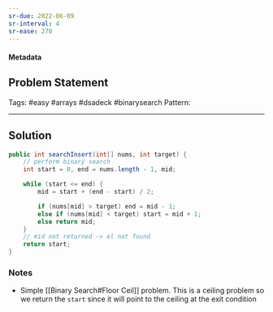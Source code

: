 ```yaml
---
sr-due: 2022-06-09
sr-interval: 4
sr-ease: 270
---
```


#### Metadata
	
## Problem Statement


Tags:  #easy #arrays #dsadeck #binarysearch 
Pattern: 

---

## Solution
``` java
public int searchInsert(int[] nums, int target) {
	// perform binary search
	int start = 0, end = nums.length - 1, mid;

	while (start <= end) {
		mid = start + (end - start) / 2;

		if (nums[mid] > target) end = mid - 1;
		else if (nums[mid] < target) start = mid + 1;
		else return mid;
	}
	// mid not returned -> el not found
	return start;                                		
}
```

### Notes
- Simple [[Binary Search#Floor Ceil]] problem. This is a ceiling problem so we return the `start` since it will point to the ceiling at the exit condition

